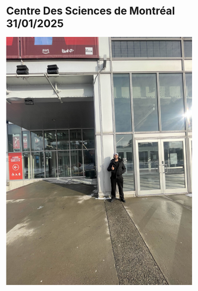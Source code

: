 # Centre Des Sciences de Montréal 31/01/2025

<img src="Photo/centre_image.jpg" alt="Centre ville" width="500">


